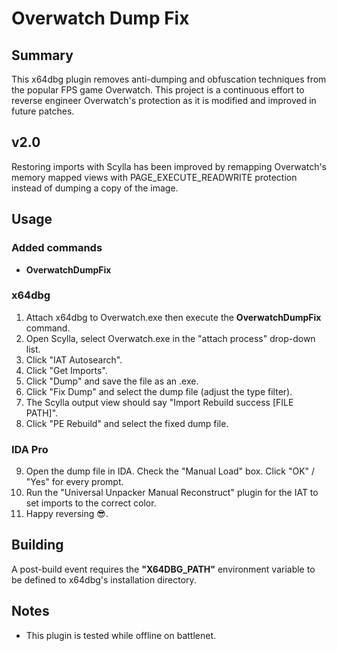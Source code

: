 # Overwatch Dump Fix

## Summary

This x64dbg plugin removes anti-dumping and obfuscation techniques from the popular FPS game Overwatch.  This project is a continuous effort to reverse engineer Overwatch's protection as it is modified and improved in future patches.

## v2.0

Restoring imports with Scylla has been improved by remapping Overwatch's memory mapped views with PAGE\_EXECUTE\_READWRITE protection instead of dumping a copy of the image.

## Usage

### Added commands

- **OverwatchDumpFix**

### x64dbg

1. Attach x64dbg to Overwatch.exe then execute the **OverwatchDumpFix** command.
2. Open Scylla, select Overwatch.exe in the "attach process" drop-down list.
3. Click "IAT Autosearch".
4. Click "Get Imports".
5. Click "Dump" and save the file as an .exe.
6. Click "Fix Dump" and select the dump file (adjust the type filter).
7. The Scylla output view should say "Import Rebuild success [FILE PATH]".
8. Click "PE Rebuild" and select the fixed dump file.

### IDA Pro

9. Open the dump file in IDA.  Check the "Manual Load" box.  Click "OK" / "Yes" for every prompt.
10. Run the "Universal Unpacker Manual Reconstruct" plugin for the IAT to set imports to the correct color.
11. Happy reversing :sunglasses:.

## Building

A post-build event requires the **"X64DBG_PATH"** environment variable to be defined to x64dbg's installation directory.

## Notes

- This plugin is tested while offline on battlenet.
